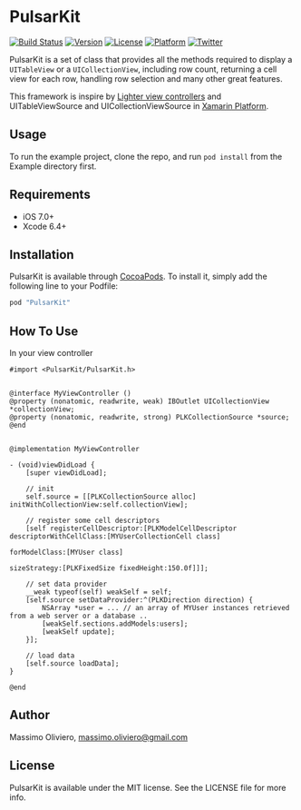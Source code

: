 # PulsarKit

[![Build Status](https://travis-ci.org/maxoly/PulsarKit.svg)](https://travis-ci.org/maxoly/PulsarKit)
[![Version](https://img.shields.io/cocoapods/v/PulsarKit.svg?style=flat)](http://cocoapods.org/pods/PulsarKit)
[![License](https://img.shields.io/cocoapods/l/PulsarKit.svg?style=flat)](http://cocoapods.org/pods/PulsarKit)
[![Platform](https://img.shields.io/cocoapods/p/PulsarKit.svg?style=flat)](http://cocoapods.org/pods/PulsarKit)
[![Twitter](https://img.shields.io/badge/twitter-@maxoly-blue.svg?style=flat)](http://twitter.com/maxoly)

PulsarKit is a set of class that provides all the methods required to display a `UITableView` or a `UICollectionView`, including row count, returning a cell view for each row, handling row selection and many other great features.

This framework is inspire by [Lighter view controllers](http://objc.io/issues/1-view-controllers/lighter-view-controllers/) and UITableViewSource and UICollectionViewSource in [Xamarin Platform](https://developer.xamarin.com/guides/ios/user_interface/tables/part_1_-_table_parts_and_functionality/).

## Usage

To run the example project, clone the repo, and run `pod install` from the Example directory first.

## Requirements

- iOS 7.0+
- Xcode 6.4+

## Installation

PulsarKit is available through [CocoaPods](http://cocoapods.org). To install
it, simply add the following line to your Podfile:

```ruby
pod "PulsarKit"
```

## How To Use

In your view controller

```objc
#import <PulsarKit/PulsarKit.h>


@interface MyViewController ()
@property (nonatomic, readwrite, weak) IBOutlet UICollectionView *collectionView;
@property (nonatomic, readwrite, strong) PLKCollectionSource *source;
@end


@implementation MyViewController

- (void)viewDidLoad {
    [super viewDidLoad];
    
    // init
    self.source = [[PLKCollectionSource alloc] initWithCollectionView:self.collectionView];

	// register some cell descriptors
    [self registerCellDescriptor:[PLKModelCellDescriptor descriptorWithCellClass:[MYUserCollectionCell class]
    															   forModelClass:[MYUser class]
	                                                                sizeStrategy:[PLKFixedSize fixedHeight:150.0f]]];
	
	// set data provider
	__weak typeof(self) weakSelf = self;
	[self.source setDataProvider:^(PLKDirection direction) {
		NSArray *user = ... // an array of MYUser instances retrieved from a web server or a database ..
		[weakSelf.sections.addModels:users];
		[weakSelf update];
	}];

	// load data
    [self.source loadData];
}

@end
```

## Author

Massimo Oliviero, massimo.oliviero@gmail.com

## License

PulsarKit is available under the MIT license. See the LICENSE file for more info.
